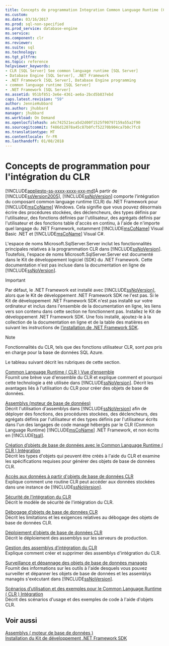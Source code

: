 ```yaml
---
title: Concepts de programmation Integration Common Language Runtime (CLR) | Documents Microsoft
ms.custom: 
ms.date: 03/16/2017
ms.prod: sql-non-specified
ms.prod_service: database-engine
ms.service: 
ms.component: clr
ms.reviewer: 
ms.suite: sql
ms.technology: 
ms.tgt_pltfrm: 
ms.topic: reference
helpviewer_keywords:
- CLR [SQL Server] See common language runtime [SQL Server]
- Database Engine [SQL Server], .NET Framework
- .NET Framework [SQL Server], Database Engine programming
- common language runtime [SQL Server]
- .NET Framework [SQL Server]
ms.assetid: 951bf851-3e6e-4361-ae6a-2bcd5b837ebd
caps.latest.revision: "59"
author: JennieHubbard
ms.author: jhubbard
manager: jhubbard
ms.workload: On Demand
ms.openlocfilehash: a4c742521eca5d2d00f1525f90797159a55a2f90
ms.sourcegitcommit: f486d12078a45c87b0fcf52270b904ca7b0c7fc8
ms.translationtype: MT
ms.contentlocale: fr-FR
ms.lasthandoff: 01/08/2018
---
```

# <a name="common-language-runtime-clr-integration-programming-concepts"></a>Concepts de programmation pour l'intégration du CLR
[!INCLUDE[appliesto-ss-xxxx-xxxx-xxx-md](../../includes/appliesto-ss-xxxx-xxxx-xxx-md.md)]À partir de [!INCLUDE[ssVersion2005](../../includes/ssversion2005-md.md)], [!INCLUDE[ssNoVersion](../../includes/ssnoversion-md.md)] comporte l’intégration du composant common language runtime (CLR) du .NET Framework pour [!INCLUDE[msCoName](../../includes/msconame-md.md)] Windows. Cela signifie que vous pouvez désormais écrire des procédures stockées, des déclencheurs, des types définis par l'utilisateur, des fonctions définies par l'utilisateur, des agrégats définis par l'utilisateur et des fonctions table d'accès en continu, à l'aide de n'importe quel langage du .NET Framework, notamment [!INCLUDE[msCoName](../../includes/msconame-md.md)] Visual Basic .NET et [!INCLUDE[msCoName](../../includes/msconame-md.md)] Visual C#.  
  
 L'espace de noms Microsoft.SqlServer.Server inclut les fonctionnalités principales relatives à la programmation CLR dans [!INCLUDE[ssNoVersion](../../includes/ssnoversion-md.md)]. Toutefois, l'espace de noms Microsoft.SqlServer.Server est documenté dans le Kit de développement logiciel (SDK) du .NET Framework. Cette documentation n'est pas incluse dans la documentation en ligne de [!INCLUDE[ssNoVersion](../../includes/ssnoversion-md.md)].  
  
> [!IMPORTANT]  
>  Par défaut, le .NET Framework est installé avec [!INCLUDE[ssNoVersion](../../includes/ssnoversion-md.md)], alors que le Kit de développement .NET Framework SDK ne l'est pas. Si le Kit de développement .NET Framework SDK n'est pas installé sur votre ordinateur et inclus dans l'ensemble de la documentation en ligne, les liens vers son contenu dans cette section ne fonctionnent pas. Installez le Kit de développement .NET Framework SDK. Une fois installé, ajoutez-le à la collection de la documentation en ligne et de la table des matières en suivant les instructions de [l’installation de .NET Framework SDK](http://technet.microsoft.com/library/bb686823\(v=SQL.105\).aspx).  
  
> [!NOTE]  
>  Fonctionnalités du CLR, tels que des fonctions utilisateur CLR, sont *pas* pris en charge pour la base de données SQL Azure.  
  
 Le tableau suivant décrit les rubriques de cette section.  
  
 [Common Language Runtime &#40; CLR &#41; Vue d’ensemble](../../relational-databases/clr-integration/common-language-runtime-integration-overview.md)  
 Fournit une brève vue d'ensemble du CLR et explique comment et pourquoi cette technologie a été utilisée dans [!INCLUDE[ssNoVersion](../../includes/ssnoversion-md.md)]. Décrit les avantages liés à l'utilisation du CLR pour créer des objets de base de données.  
  
 [Assemblys &#40;moteur de base de données&#41;](../../relational-databases/clr-integration/assemblies-database-engine.md)  
 Décrit l'utilisation d'assemblys dans [!INCLUDE[ssNoVersion](../../includes/ssnoversion-md.md)] afin de déployer des fonctions, des procédures stockées, des déclencheurs, des agrégats définis par l'utilisateur et des types définis par l'utilisateur écrits dans l'un des langages de code managé hébergés par le CLR (Common Language Runtime) [!INCLUDE[msCoName](../../includes/msconame-md.md)] .NET Framework, et non écrits en [!INCLUDE[tsql](../../includes/tsql-md.md)].  
  
 [Création d’objets de base de données avec le Common Language Runtime &#40; CLR &#41; Intégration](../../relational-databases/clr-integration/database-objects/building-database-objects-with-common-language-runtime-clr-integration.md)  
 Décrit les types d'objets qui peuvent être créés à l'aide du CLR et examine les spécifications requises pour générer des objets de base de données CLR.  
  
 [Accès aux données à partir d'objets de base de données CLR](../../relational-databases/clr-integration/data-access/data-access-from-clr-database-objects.md)  
 Explique comment une routine CLR peut accéder aux données stockées dans une instance de [!INCLUDE[ssNoVersion](../../includes/ssnoversion-md.md)].  
  
 [Sécurité de l’intégration du CLR](../../relational-databases/clr-integration/security/clr-integration-security.md)  
 Décrit le modèle de sécurité de l'intégration du CLR.  
  
 [Débogage d’objets de base de données CLR](../../relational-databases/clr-integration/debugging-clr-database-objects.md)  
 Décrit les limitations et les exigences relatives au débogage des objets de base de données CLR.  
  
 [Déploiement d’objets de base de données CLR](../../relational-databases/clr-integration/deploying-clr-database-objects.md)  
 Décrit le déploiement des assemblys sur les serveurs de production.  
  
 [Gestion des assemblys d’intégration du CLR](../../relational-databases/clr-integration/assemblies/managing-clr-integration-assemblies.md)  
 Explique comment créer et supprimer des assemblys d'intégration du CLR.  
  
 [Surveillance et dépannage des objets de base de données managés](../../relational-databases/clr-integration/monitoring-and-troubleshooting-managed-database-objects.md)  
 Fournit des informations sur les outils à l'aide desquels vous pouvez surveiller et dépanner les objets de base de données et les assemblys managés s'exécutant dans [!INCLUDE[ssNoVersion](../../includes/ssnoversion-md.md)].  
  
 [Scénarios d’utilisation et des exemples pour le Common Language Runtime &#40; CLR &#41; Intégration](http://msdn.microsoft.com/library/33aac25f-abb4-4f29-af88-4a0dacd80ae7)  
 Décrit des scénarios d'usage et des exemples de code à l'aide d'objets CLR.  
  
## <a name="see-also"></a>Voir aussi  
 [Assemblys &#40; moteur de base de données &#41;](../../relational-databases/clr-integration/assemblies-database-engine.md)   
 [Installation du Kit de développement .NET Framework SDK](http://technet.microsoft.com/library/bb686823\(v=SQL.105\).aspx)  
  
  
